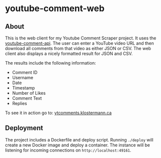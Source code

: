 youtube-comment-web
===================

## About
This is the web client for my Youtube Comment Scraper project. It uses the [youtube-comment-api](https://github.com/philbot9/youtube-comment-api). The user can enter a YouTube video URL and then download all comments from that video as either JSON or CSV. The web client also displays a nicely formatted result for JSON and CSV. 

The results include the following information:

* Comment ID
* Username
* Date
* Timestamp
* Number of Likes
* Comment Text
* Replies

To see it in action go to: [ytcomments.klostermann.ca](http://ytcomments.klostermann.ca)

## Deployment
The project includes a Dockerfile and deploy script. Running `./deploy` will create a new Docker image and deploy a container. The instance will be listening for incoming connections on `http://localhost:49161`.


